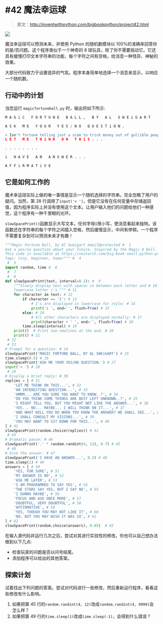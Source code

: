 # #42 魔法幸运球

> 原文：<http://inventwithpython.com/bigbookpython/project42.html>

![](img/9d995d63aaead72cad01120081eb8f75.png)

魔法幸运球可以预测未来，并使用 Python 的随机数模块以 100%的准确率回答你的是/否问题。这个程序类似于一个神奇的 8 球玩具，除了你不需要摇动它。它还具有缓慢打印文本字符串的功能，每个字符之间有空格，给消息一种怪异、神秘的效果。

大部分代码致力于设置诡异的气氛。程序本身简单地选择一个消息来显示，以响应一个随机数。

## 行动中的计划

当您运行 `magicfortuneball.py` 时，输出将如下所示:

```py
M A G i C   F O R T U N E   B A L L ,   B Y   A L   S W E i G A R T

A S K   M E   Y O U R   Y E S / N O   Q U E S T i O N .

> Isn't fortune telling just a scam to trick money out of gullible people?
L E T   M E   T H i N K   O N   T H i S . . .

. . . . . . . .

i   H A V E   A N   A N S W E R . . .

A F F i R M A T i V E
```

## 它是如何工作的

魔术幸运球实际上做的唯一事情是显示一个随机选择的字符串。完全忽略了用户的疑问。当然，第 28 行调用了`input('> ')`，但是它没有在任何变量中存储返回值，因为程序实际上并没有使用这个文本。让用户输入他们的问题给他们一种感觉，这个程序有一种千里眼的光环。

`slowSpacePrint()`函数显示大写文本，任何字母`I`用小写，使消息看起来独特。该函数还在字符串的每个字符之间插入空格，然后缓慢显示，中间有停顿。一个程序不需要复杂到可以预测未来才有趣！

```py
"""Magic Fortune Ball, by Al Sweigart email@protected #  1
Ask a yes/no question about your future. Inspired by the Magic 8 Ball. #  2
This code is available at https://nostarch.com/big-book-small-python-programming #  3
Tags: tiny, beginner, humor""" #  4
 #  5
import random, time #  6
 #  7
 #  8
def slowSpacePrint(text, interval=0.1): #  9
    """Slowly display text with spaces in between each letter and # 10
    lowercase letter i's.""" # 11
    for character in text: # 12
        if character == 'I': # 13
            # I's are displayed in lowercase for style: # 14
            print('i ', end='', flush=True) # 15
        else: # 16
            # All other characters are displayed normally: # 17
            print(character + ' ', end='', flush=True) # 18
        time.sleep(interval) # 19
    print()  # Print two newlines at the end. # 20
    print() # 21
 # 22
 # 23
# Prompt for a question: # 24
slowSpacePrint('MAGIC FORTUNE BALL, BY AL SWEiGART') # 25
time.sleep(0.5) # 26
slowSpacePrint('ASK ME YOUR YES/NO QUESTION.') # 27
input('> ') # 28
 # 29
# Display a brief reply: # 30
replies = [ # 31
    'LET ME THINK ON THIS...', # 32
    'AN INTERESTING QUESTION...', # 33
    'HMMM... ARE YOU SURE YOU WANT TO KNOW..?', # 34
    'DO YOU THINK SOME THINGS ARE BEST LEFT UNKNOWN..?', # 35
    'I MIGHT TELL YOU, BUT YOU MIGHT NOT LIKE THE ANSWER...', # 36
    'YES... NO... MAYBE... I WILL THINK ON IT...', # 37
    'AND WHAT WILL YOU DO WHEN YOU KNOW THE ANSWER? WE SHALL SEE...', # 38
    'I SHALL CONSULT MY VISIONS...', # 39
    'YOU MAY WANT TO SIT DOWN FOR THIS...', # 40
] # 41
slowSpacePrint(random.choice(replies)) # 42
 # 43
# Dramatic pause: # 44
slowSpacePrint('.' * random.randint(4, 12), 0.7) # 45
 # 46
# Give the answer: # 47
slowSpacePrint('I HAVE AN ANSWER...', 0.2) # 48
time.sleep(1) # 49
answers = [ # 50
    'YES, FOR SURE', # 51
    'MY ANSWER IS NO', # 52
    'ASK ME LATER', # 53
    'I AM PROGRAMMED TO SAY YES', # 54
    'THE STARS SAY YES, BUT I SAY NO', # 55
    'I DUNNO MAYBE', # 56
    'FOCUS AND ASK ONCE MORE', # 57
    'DOUBTFUL, VERY DOUBTFUL', # 58
    'AFFIRMATIVE', # 59
    'YES, THOUGH YOU MAY NOT LIKE IT', # 60
    'NO, BUT YOU MAY WISH IT WAS SO', # 61
] # 62
slowSpacePrint(random.choice(answers), 0.05)  # 63
```

在输入源代码并运行几次之后，尝试对其进行实验性的修改。你也可以自己想办法做到以下几点:

*   检查玩家的问题是否以问号结尾。
*   添加程序可以给出的其他答案。

## 探索计划

试着找出下列问题的答案。尝试对代码进行一些修改，然后重新运行程序，看看这些修改有什么影响。

1.  如果把第 45 行的`random.randint(4, 12)`改成`random.randint(4, 9999)`会怎么样？
2.  如果把第 49 行的`time.sleep(1)`改成`time.sleep(-1)`，会得到什么错误？